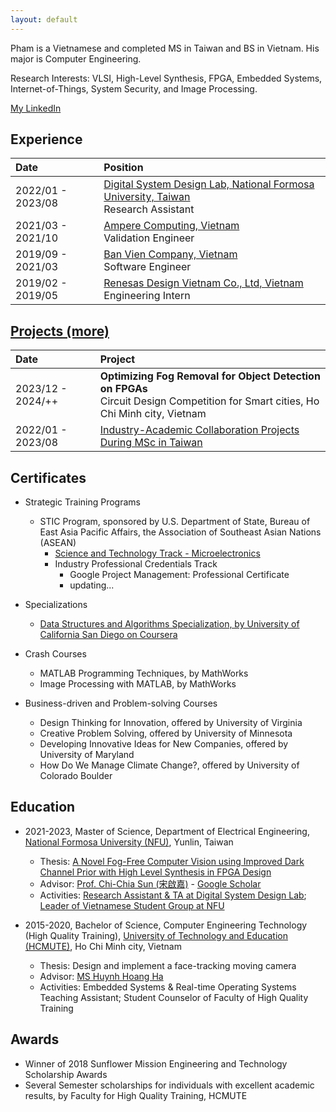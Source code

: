 ```yaml
---
layout: default
---
```


Pham is a Vietnamese and completed MS in Taiwan and BS in Vietnam. His major is Computer Engineering.

Research Interests: VLSI, High-Level Synthesis, FPGA, Embedded Systems, Internet-of-Things, System Security, and Image Processing.

[My LinkedIn](https://www.linkedin.com/in/haipnh/)

## Experience

| Date | Position |
|:------------------|:---------------------------------------------------------------------------------------------------------------------------|
| 2022/01 - 2023/08 | [Digital System Design Lab, National Formosa University, Taiwan](https://sites.google.com/gs.nfu.edu.tw/ccsun/lab-member/) <br> Research Assistant |
| 2021/03 - 2021/10 | [Ampere Computing, Vietnam](https://amperecomputing.com/en/) <br> Validation Engineer |
| 2019/09 - 2021/03 | [Ban Vien Company, Vietnam](https://banvien.com/) <br> Software Engineer |
| 2019/02 - 2019/05 | [Renesas Design Vietnam Co., Ltd, Vietnam](https://vietnam.renesas.com/) <br> Engineering Intern |

## [Projects (more)](./projects.html)

| Date | Project |
|:------------------|:---------------------------------------------------------------------------------------------------------------------------|
| 2023/12 - 2024/++ | **Optimizing Fog Removal for Object Detection on FPGAs** <br> Circuit Design Competition for Smart cities, Ho Chi Minh city, Vietnam  |
| 2022/01 - 2023/08 | [Industry-Academic Collaboration Projects During MSc in Taiwan](./projects.html) |

## Certificates

- Strategic Training Programs
  - STIC Program, sponsored by U.S. Department of State, Bureau of East Asia Pacific Affairs, the Association of Southeast Asian Nations (ASEAN)
    - [Science and Technology Track - Microelectronics](./assets/img/cert/stic-snt-certificate-of-completion.jpg)
    - Industry Professional Credentials Track
      - Google Project Management: Professional Certificate
      - updating...

- Specializations
  - [Data Structures and Algorithms Specialization, by University of California San Diego on Coursera](https://www.coursera.org/account/accomplishments/specialization/KXN4VXDCJ2WZ)
-  Crash Courses
   - MATLAB Programming Techniques, by MathWorks
   - Image Processing with MATLAB, by MathWorks

- Business-driven and Problem-solving Courses
  - Design Thinking for Innovation, offered by University of Virginia
  - Creative Problem Solving, offered by University of Minnesota
  - Developing Innovative Ideas for New Companies, offered by University of Maryland
  - How Do We Manage Climate Change?, offered by University of Colorado Boulder

## Education

- 2021-2023, Master of Science, Department of Electrical Engineering, [National Formosa University (NFU)](https://www.nfu.edu.tw/), Yunlin, Taiwan
  - Thesis: [A Novel Fog-Free Computer Vision using Improved Dark Channel Prior with High Level Synthesis in FPGA Design](https://hdl.handle.net/11296/kd588m)
  - Advisor: [Prof. Chi-Chia Sun (宋啟嘉)](https://sites.google.com/gs.nfu.edu.tw/ccsun/) - [Google Scholar](https://scholar.google.com/citations?user=m2NTdo8AAAAJ)
  - Activities: [Research Assistant & TA at Digital System Design Lab](https://sites.google.com/gs.nfu.edu.tw/ccsun/lab-member); [Leader of Vietnamese Student Group at NFU](./assets/images/certs/leader-of-vietnam_nfu.jpg)

- 2015-2020, Bachelor of Science, Computer Engineering Technology (High Quality Training), [University of Technology and Education (HCMUTE)](https://en.hcmute.edu.vn/), Ho Chi Minh city, Vietnam
  - Thesis: Design and implement a face-tracking moving camera
  - Advisor: [MS Huynh Hoang Ha](mailto:hahh@hcmute.edu.vn)
  - Activities: Embedded Systems & Real-time Operating Systems Teaching Assistant; Student Counselor of Faculty of High Quality Training

## Awards

- Winner of 2018 Sunflower Mission Engineering and Technology Scholarship Awards
- Several Semester scholarships for individuals with excellent academic results, by Faculty for High Quality Training, HCMUTE
